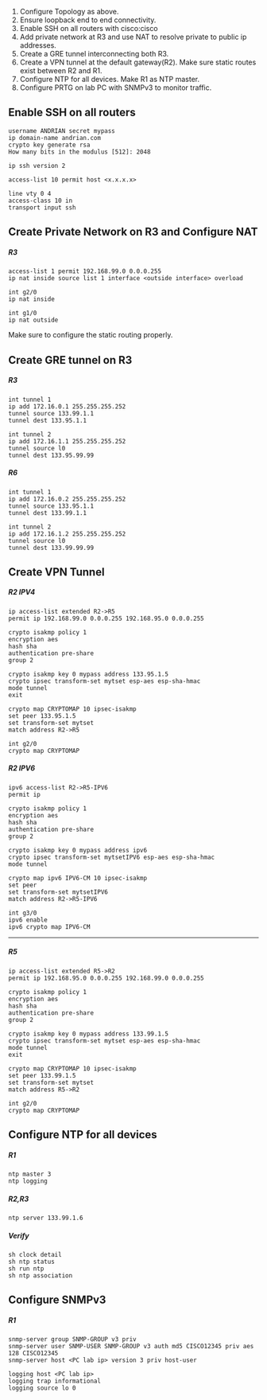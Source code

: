 1. Configure Topology as above.
2. Ensure loopback end to end connectivity.
3. Enable SSH on all routers with cisco:cisco
4. Add private network at R3 and use NAT to resolve private to public ip addresses.
5. Create a GRE tunnel interconnecting both R3.
6. Create a VPN tunnel at the default gateway(R2). Make sure static routes exist between R2 and R1.
7. Configure NTP for all devices. Make R1 as NTP master.
8. Configure PRTG on lab PC with SNMPv3 to monitor traffic.

## Enable SSH on all routers
```
username ANDRIAN secret mypass
ip domain-name andrian.com
crypto key generate rsa
How many bits in the modulus [512]: 2048

ip ssh version 2

access-list 10 permit host <x.x.x.x>

line vty 0 4
access-class 10 in
transport input ssh
```

## Create Private Network on R3 and Configure NAT

##### R3
```
access-list 1 permit 192.168.99.0 0.0.0.255
ip nat inside source list 1 interface <outside interface> overload

int g2/0
ip nat inside

int g1/0
ip nat outside
```

Make sure to configure the static routing properly.

## Create GRE tunnel on R3

##### R3
```
int tunnel 1
ip add 172.16.0.1 255.255.255.252
tunnel source 133.99.1.1
tunnel dest 133.95.1.1

int tunnel 2
ip add 172.16.1.1 255.255.255.252
tunnel source l0
tunnel dest 133.95.99.99
```

##### R6
```
int tunnel 1
ip add 172.16.0.2 255.255.255.252
tunnel source 133.95.1.1
tunnel dest 133.99.1.1

int tunnel 2
ip add 172.16.1.2 255.255.255.252
tunnel source l0
tunnel dest 133.99.99.99
```

## Create VPN Tunnel

##### R2 IPV4
```
ip access-list extended R2->R5
permit ip 192.168.99.0 0.0.0.255 192.168.95.0 0.0.0.255

crypto isakmp policy 1
encryption aes
hash sha
authentication pre-share
group 2

crypto isakmp key 0 mypass address 133.95.1.5
crypto ipsec transform-set mytset esp-aes esp-sha-hmac
mode tunnel
exit

crypto map CRYPTOMAP 10 ipsec-isakmp
set peer 133.95.1.5
set transform-set mytset
match address R2->R5

int g2/0
crypto map CRYPTOMAP
```

##### R2 IPV6
```
ipv6 access-list R2->R5-IPV6
permit ip 

crypto isakmp policy 1
encryption aes
hash sha
authentication pre-share
group 2

crypto isakmp key 0 mypass address ipv6 
crypto ipsec transform-set mytsetIPV6 esp-aes esp-sha-hmac
mode tunnel

crypto map ipv6 IPV6-CM 10 ipsec-isakmp
set peer
set transform-set mytsetIPV6
match address R2->R5-IPV6

int g3/0
ipv6 enable
ipv6 crypto map IPV6-CM
```

--------------------------------------------------------------------------
##### R5
```
ip access-list extended R5->R2
permit ip 192.168.95.0 0.0.0.255 192.168.99.0 0.0.0.255

crypto isakmp policy 1
encryption aes
hash sha
authentication pre-share
group 2

crypto isakmp key 0 mypass address 133.99.1.5
crypto ipsec transform-set mytset esp-aes esp-sha-hmac
mode tunnel
exit

crypto map CRYPTOMAP 10 ipsec-isakmp
set peer 133.99.1.5
set transform-set mytset
match address R5->R2

int g2/0
crypto map CRYPTOMAP
```

## Configure NTP for all devices

##### R1
```
ntp master 3
ntp logging
```

##### R2,R3
```
ntp server 133.99.1.6
```

##### Verify
```
sh clock detail
sh ntp status
sh run ntp
sh ntp association
```

## Configure SNMPv3

##### R1
``` 
snmp-server group SNMP-GROUP v3 priv
snmp-server user SNMP-USER SNMP-GROUP v3 auth md5 CISCO12345 priv aes 128 CISCO12345
snmp-server host <PC lab ip> version 3 priv host-user

logging host <PC lab ip>
logging trap informational
logging source lo 0
```

